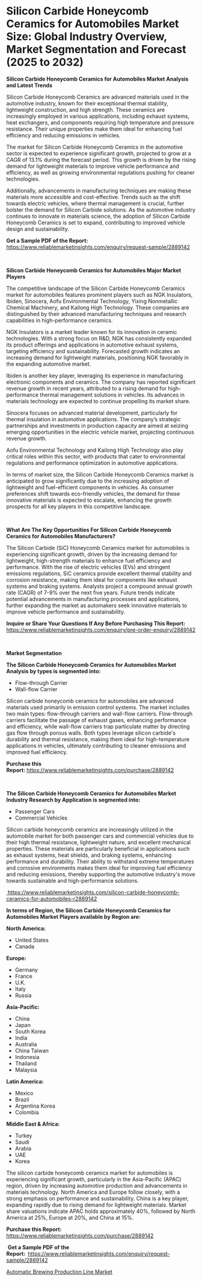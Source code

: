 <p><h1>Silicon Carbide Honeycomb Ceramics for Automobiles Market Size: Global Industry Overview, Market Segmentation and Forecast (2025 to 2032)</h1></p><p><strong>Silicon Carbide Honeycomb Ceramics for Automobiles Market Analysis and Latest Trends</strong></p>
<p><p>Silicon Carbide Honeycomb Ceramics are advanced materials used in the automotive industry, known for their exceptional thermal stability, lightweight construction, and high strength. These ceramics are increasingly employed in various applications, including exhaust systems, heat exchangers, and components requiring high temperature and pressure resistance. Their unique properties make them ideal for enhancing fuel efficiency and reducing emissions in vehicles.</p><p>The market for Silicon Carbide Honeycomb Ceramics in the automotive sector is expected to experience significant growth, projected to grow at a CAGR of 13.1% during the forecast period. This growth is driven by the rising demand for lightweight materials to improve vehicle performance and efficiency, as well as growing environmental regulations pushing for cleaner technologies. </p><p>Additionally, advancements in manufacturing techniques are making these materials more accessible and cost-effective. Trends such as the shift towards electric vehicles, where thermal management is crucial, further bolster the demand for Silicon Carbide solutions. As the automotive industry continues to innovate in materials science, the adoption of Silicon Carbide Honeycomb Ceramics is set to expand, contributing to improved vehicle design and sustainability.</p></p>
<p><strong>Get a Sample PDF of the Report:&nbsp;</strong> <a href="https://www.reliablemarketinsights.com/enquiry/request-sample/2889142?utm_campaign=2218&utm_medium=2&utm_source=Github&utm_content=ia&utm_term=14032025&utm_id=silicon-carbide-honeycomb-ceramics-for-automobiles">https://www.reliablemarketinsights.com/enquiry/request-sample/2889142</a></p>
<p>&nbsp;</p>
<p><strong>Silicon Carbide Honeycomb Ceramics for Automobiles Major Market Players</strong></p>
<p><p>The competitive landscape of the Silicon Carbide Honeycomb Ceramics market for automobiles features prominent players such as NGK Insulators, Ibiden, Sinocera, Aofu Environmental Technology, Yixing Nonmetallic Chemical Machinery, and Kailong High Technology. These companies are distinguished by their advanced manufacturing techniques and research capabilities in high-performance ceramics.</p><p>NGK Insulators is a market leader known for its innovation in ceramic technologies. With a strong focus on R&D, NGK has consistently expanded its product offerings and applications in automotive exhaust systems, targeting efficiency and sustainability. Forecasted growth indicates an increasing demand for lightweight materials, positioning NGK favorably in the expanding automotive market.</p><p>Ibiden is another key player, leveraging its experience in manufacturing electronic components and ceramics. The company has reported significant revenue growth in recent years, attributed to a rising demand for high-performance thermal management solutions in vehicles. Its advances in materials technology are expected to continue propelling its market share.</p><p>Sinocera focuses on advanced material development, particularly for thermal insulation in automotive applications. The company’s strategic partnerships and investments in production capacity are aimed at seizing emerging opportunities in the electric vehicle market, projecting continuous revenue growth.</p><p>Aofu Environmental Technology and Kailong High Technology also play critical roles within this sector, with products that cater to environmental regulations and performance optimization in automotive applications. </p><p>In terms of market size, the Silicon Carbide Honeycomb Ceramics market is anticipated to grow significantly due to the increasing adoption of lightweight and fuel-efficient components in vehicles. As consumer preferences shift towards eco-friendly vehicles, the demand for these innovative materials is expected to escalate, enhancing the growth prospects for all key players in this competitive landscape.</p></p>
<p>&nbsp;</p>
<p><strong>What Are The Key Opportunities For Silicon Carbide Honeycomb Ceramics for Automobiles Manufacturers?</strong></p>
<p><p>The Silicon Carbide (SiC) Honeycomb Ceramics market for automobiles is experiencing significant growth, driven by the increasing demand for lightweight, high-strength materials to enhance fuel efficiency and performance. With the rise of electric vehicles (EVs) and stringent emissions regulations, SiC ceramics provide excellent thermal stability and corrosion resistance, making them ideal for components like exhaust systems and braking systems. Analysts project a compound annual growth rate (CAGR) of 7-9% over the next five years. Future trends indicate potential advancements in manufacturing processes and applications, further expanding the market as automakers seek innovative materials to improve vehicle performance and sustainability.</p></p>
<p><strong>Inquire or Share Your Questions If Any Before Purchasing This Report:</strong> <a href="https://www.reliablemarketinsights.com/enquiry/pre-order-enquiry/2889142?utm_campaign=2218&utm_medium=2&utm_source=Github&utm_content=ia&utm_term=14032025&utm_id=silicon-carbide-honeycomb-ceramics-for-automobiles">https://www.reliablemarketinsights.com/enquiry/pre-order-enquiry/2889142</a></p>
<p>&nbsp;</p>
<p><strong>Market Segmentation</strong></p>
<p><strong>The Silicon Carbide Honeycomb Ceramics for Automobiles Market Analysis by types is segmented into:</strong></p>
<p><ul><li>Flow-through Carrier</li><li>Wall-flow Carrier</li></ul></p>
<p><p>Silicon carbide honeycomb ceramics for automobiles are advanced materials used primarily in emission control systems. The market includes two main types: flow-through carriers and wall-flow carriers. Flow-through carriers facilitate the passage of exhaust gases, enhancing performance and efficiency, while wall-flow carriers trap particulate matter by directing gas flow through porous walls. Both types leverage silicon carbide's durability and thermal resistance, making them ideal for high-temperature applications in vehicles, ultimately contributing to cleaner emissions and improved fuel efficiency.</p></p>
<p><strong>Purchase this Report:&nbsp;</strong><a href="https://www.reliablemarketinsights.com/purchase/2889142?utm_campaign=2218&utm_medium=2&utm_source=Github&utm_content=ia&utm_term=14032025&utm_id=silicon-carbide-honeycomb-ceramics-for-automobiles">https://www.reliablemarketinsights.com/purchase/2889142</a></p>
<p>&nbsp;</p>
<p><strong>The Silicon Carbide Honeycomb Ceramics for Automobiles Market Industry Research by Application is segmented into:</strong></p>
<p><ul><li>Passenger Cars</li><li>Commercial Vehicles</li></ul></p>
<p><p>Silicon carbide honeycomb ceramics are increasingly utilized in the automobile market for both passenger cars and commercial vehicles due to their high thermal resistance, lightweight nature, and excellent mechanical properties. These materials are particularly beneficial in applications such as exhaust systems, heat shields, and braking systems, enhancing performance and durability. Their ability to withstand extreme temperatures and corrosive environments makes them ideal for improving fuel efficiency and reducing emissions, thereby supporting the automotive industry's move towards sustainable and high-performance solutions.</p></p>
<p><a href="https://www.reliablemarketinsights.com/silicon-carbide-honeycomb-ceramics-for-automobiles-r2889142?utm_campaign=2218&utm_medium=2&utm_source=Github&utm_content=ia&utm_term=14032025&utm_id=silicon-carbide-honeycomb-ceramics-for-automobiles">&nbsp;https://www.reliablemarketinsights.com/silicon-carbide-honeycomb-ceramics-for-automobiles-r2889142</a></p>
<p><strong>In terms of Region, the Silicon Carbide Honeycomb Ceramics for Automobiles Market Players available by Region are:</strong></p>
<p>
    <p> <strong> North America: </strong>
        <ul>
            <li>United States</li>
            <li>Canada</li>
        </ul>
        </p> 
    <p> <strong> Europe: </strong>
        <ul>
            <li>Germany</li>
            <li>France</li>
            <li>U.K.</li>
            <li>Italy</li>
            <li>Russia</li>
        </ul>
        </p> 
    <p> <strong> Asia-Pacific: </strong>
        <ul>
            <li>China</li>
            <li>Japan</li>
            <li>South Korea</li>
            <li>India</li>
            <li>Australia</li>
            <li>China Taiwan</li>
            <li>Indonesia</li>
            <li>Thailand</li>
            <li>Malaysia</li>
        </ul>
        </p> 
    <p> <strong> Latin America: </strong>
        <ul>
            <li>Mexico</li>
            <li>Brazil</li>
            <li>Argentina Korea</li>
            <li>Colombia</li>
        </ul>
        </p> 
    <p> <strong> Middle East & Africa: </strong>
        <ul>
            <li>Turkey</li>
            <li>Saudi</li>
            <li>Arabia</li>
            <li>UAE</li>
            <li>Korea</li>
        </ul>
    </p>
    </p>
<p><p>The silicon carbide honeycomb ceramics market for automobiles is experiencing significant growth, particularly in the Asia-Pacific (APAC) region, driven by increasing automotive production and advancements in materials technology. North America and Europe follow closely, with a strong emphasis on performance and sustainability. China is a key player, expanding rapidly due to rising demand for lightweight materials. Market share valuations indicate APAC holds approximately 40%, followed by North America at 25%, Europe at 20%, and China at 15%.</p></p>
<p><strong>Purchase this Report: </strong><a href="https://www.reliablemarketinsights.com/purchase/2889142?utm_campaign=2218&utm_medium=2&utm_source=Github&utm_content=ia&utm_term=14032025&utm_id=silicon-carbide-honeycomb-ceramics-for-automobiles">https://www.reliablemarketinsights.com/purchase/2889142</a></p>
<p>&nbsp;<strong>Get a Sample PDF of the Report:&nbsp;&nbsp;</strong><a href="https://www.reliablemarketinsights.com/enquiry/request-sample/2889142?utm_campaign=2218&utm_medium=2&utm_source=Github&utm_content=ia&utm_term=14032025&utm_id=silicon-carbide-honeycomb-ceramics-for-automobiles">https://www.reliablemarketinsights.com/enquiry/request-sample/2889142</a></p>
<p><strong></strong></p>
<p><p><a href="https://github.com/JakirUddin511/Market-Research-Report-List-2/blob/main/automatic-brewing-production-line-market.md?utm_campaign=2218&utm_medium=2&utm_source=Github&utm_content=ia&utm_term=14032025&utm_id=silicon-carbide-honeycomb-ceramics-for-automobiles">Automatic Brewing Production Line Market</a></p></p>